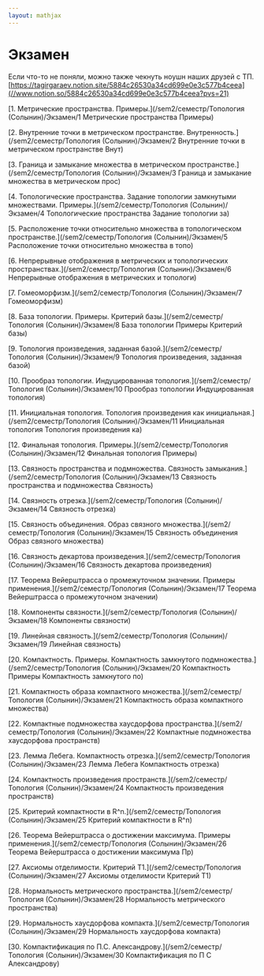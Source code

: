 ```yaml
---  
layout: mathjax  
---  
```

  
# Экзамен  
  
Если что-то не поняли, можно также чекнуть ноушн наших друзей с ТП.  
[https://tagirgaraev.notion.site/5884c26530a34cd699e0e3c577b4ceea](//www.notion.so/5884c26530a34cd699e0e3c577b4ceea?pvs=21)  
  
[1. Метрические пространства. Примеры.](/sem2/семестр/Топология (Солынин)/Экзамен/1 Метрические пространства Примеры)  
  
[2. Внутренние точки в метрическом пространстве. Внутренность.](/sem2/семестр/Топология (Солынин)/Экзамен/2 Внутренние точки в метрическом пространстве Внут)  
  
[3. Граница и замыкание множества в метрическом пространстве.](/sem2/семестр/Топология (Солынин)/Экзамен/3 Граница и замыкание множества в метрическом прос)  
  
[4. Топологические пространства. Задание топологии замкнутыми множествами. Примеры.](/sem2/семестр/Топология (Солынин)/Экзамен/4 Топологические пространства Задание топологии за)  
  
[5. Расположение точки относительно множества в топологическом пространстве.](/sem2/семестр/Топология (Солынин)/Экзамен/5 Расположение точки относительно множества в топо)  
  
[6. Непрерывные отображения в метрических и топологических пространствах.](/sem2/семестр/Топология (Солынин)/Экзамен/6 Непрерывные отображения в метрических и топологи)  
  
[7. Гомеоморфизм.](/sem2/семестр/Топология (Солынин)/Экзамен/7 Гомеоморфизм)  
  
[8. База топологии. Примеры. Критерий базы.](/sem2/семестр/Топология (Солынин)/Экзамен/8 База топологии Примеры Критерий базы)  
  
[9. Топология произведения, заданная базой.](/sem2/семестр/Топология (Солынин)/Экзамен/9 Топология произведения, заданная базой)  
  
[10. Прообраз топологии. Индуцированная топология.](/sem2/семестр/Топология (Солынин)/Экзамен/10 Прообраз топологии Индуцированная топология)  
  
[11. Инициальная топология. Топология произведения как инициальная.](/sem2/семестр/Топология (Солынин)/Экзамен/11 Инициальная топология Топология произведения ка)  
  
[12. Финальная топология. Примеры.](/sem2/семестр/Топология (Солынин)/Экзамен/12 Финальная топология Примеры)  
  
[13. Связность пространства и подмножества. Связность замыкания.](/sem2/семестр/Топология (Солынин)/Экзамен/13 Связность пространства и подмножества Связность)  
  
[14. Связность отрезка.](/sem2/семестр/Топология (Солынин)/Экзамен/14 Связность отрезка)  
  
[15. Связность объединения. Образ связного множества.](/sem2/семестр/Топология (Солынин)/Экзамен/15 Связность объединения Образ связного множества)  
  
[16. Связность декартова произведения.](/sem2/семестр/Топология (Солынин)/Экзамен/16 Связность декартова произведения)  
  
[17. Теорема Вейерштрасса о промежуточном значении. Примеры применения.](/sem2/семестр/Топология (Солынин)/Экзамен/17 Теорема Вейерштрасса о промежуточном значении)  
  
[18. Компоненты связности.](/sem2/семестр/Топология (Солынин)/Экзамен/18 Компоненты связности)  
  
[19. Линейная связность.](/sem2/семестр/Топология (Солынин)/Экзамен/19 Линейная связность)  
  
[20. Компактность. Примеры. Компактность замкнутого подмножества.](/sem2/семестр/Топология (Солынин)/Экзамен/20 Компактность Примеры Компактность замкнутого по)  
  
[21. Компактность образа компактного множества.](/sem2/семестр/Топология (Солынин)/Экзамен/21 Компактность образа компактного множества)  
  
[22. Компактные подмножества хаусдорфова пространства.](/sem2/семестр/Топология (Солынин)/Экзамен/22 Компактные подмножества хаусдорфова пространств)  
  
[23. Лемма Лебега. Компактность отрезка.](/sem2/семестр/Топология (Солынин)/Экзамен/23 Лемма Лебега Компактность отрезка)  
  
[24. Компактность произведения пространств.](/sem2/семестр/Топология (Солынин)/Экзамен/24 Компактность произведения пространств)  
  
[25. Критерий компактности в R^n.](/sem2/семестр/Топология (Солынин)/Экзамен/25 Критерий компактности в R^n)  
  
[26. Теорема Вейерштрасса о достижении максимума. Примеры применения.](/sem2/семестр/Топология (Солынин)/Экзамен/26 Теорема Вейерштрасса о достижении максимума Пр)  
  
[27. Аксиомы отделимости. Критерий Т1.](/sem2/семестр/Топология (Солынин)/Экзамен/27 Аксиомы отделимости Критерий Т1)  
  
[28. Нормальность метрического пространства.](/sem2/семестр/Топология (Солынин)/Экзамен/28 Нормальность метрического пространства)  
  
[29. Нормальность хаусдорфова компакта.](/sem2/семестр/Топология (Солынин)/Экзамен/29 Нормальность хаусдорфова компакта)  
  
[30. Компактификация по П.С. Александрову.](/sem2/семестр/Топология (Солынин)/Экзамен/30 Компактификация по П С Александрову)  
